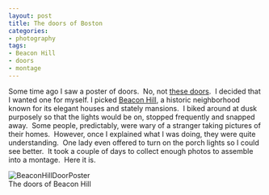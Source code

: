 ```yaml
---
layout: post
title: The doors of Boston
categories:
- photography
tags:
- Beacon Hill
- doors
- montage
---
```

Some time ago I saw a poster of doors.  No, not [these doors](http://en.wikipedia.org/wiki/The_Doors).  I decided that I wanted one for myself. I picked [Beacon Hill](http://en.wikipedia.org/wiki/Beacon_Hill,_Boston), a historic neighborhood known for its elegant houses and stately mansions.  I biked around at dusk purposely so that the lights would be on, stopped frequently and snapped away.  Some people, predictably, were wary of a stranger taking pictures of their homes.  However, once I explained what I was doing, they were quite understanding.  One lady even offered to turn on the porch lights so I could see better.  It took a couple of days to collect enough photos to assemble into a montage.  Here it is.

<img title="BeaconHillDoorPoster" src="http://yentran.isamonkey.org/gallery/images/BeaconHillDoorPoster.jpg" />

<figcaption>The doors of Beacon Hill</figcaption>
